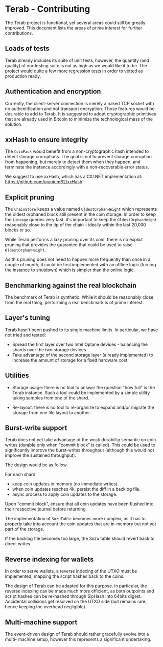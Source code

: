 # Terab - Contributing

The Terab project is functional, yet several areas could still be greatly 
improved. This document lists the areas of prime interest for further
contributions.

## Loads of tests

Terab already includes its suite of unit tests, however, the quantity (and
quality) of our testing suite is not as high as we would like it to be. The
project would quite a few more regression tests in order to vetted as production
ready.

## Authentication and encryption

Currently, the client-server connection is merely a naked TCP socket with
no authentification and not transport encryption. Those features would be
desirable to add to Terab. It is suggested to adopt cryptographic primitives
that are already used in Bitcoin to minimize the technological mass of
the solution.

## xxHash to ensure integrity

The `CoinPack` would benefit from a non-cryptographic hash intended to detect
storage corruptions. The goal is not to prevent storage corruption from
happening, but merely to detect them when they happen, and terminate the
instance accordingly with a non-recoverable error status.

We suggest to use xxHash, which has a C#/.NET implementation at:
https://github.com/uranium62/xxHash

## Explicit pruning

The `ChainStore` keeps a value named `OldestOrphanHeight` which represents the
oldest orphaned block still present in the coin storage. In order to keep the
`Lineage` queries very fast, it's important to keep the `OldestOrphanHeight`
reasonably close to the tip of the chain - ideally within the last 20,000 blocks
or so.

While Terab performs a lazy pruning over its coin, there is no explict pruning
that provides the guarantee that could be used to raise `OldestOrphanHeight`.

As this pruning does not need to happen more frequently than once in a couple of
month, it could be first implemented with an offline logic (forcing the instance
to shutdown) which is simpler than the online logic.

## Benchmarking against the real blockchain

The benchmark of Terab is synthetic. While it should be reasonably close from
the real thing, performing a real benchmark is of prime interest.

## Layer's tuning

Terab hasn't been pushed to its single machine limits. In particular, we have not
tried and tested:

- Spread the first layer over two Intel Optane devices - balancing the shards over
the two storage devices.
- Take advantage of the second storage layer (already implemented) to increase the 
amount of storage for a fixed hardware cost.

## Utilities

- Storage usage: there is no tool to answer the question "how full" is the Terab 
instance. Such a tool could be implemented by a simple utility taking samples from
one of the shard.

- Re-layout: there is no tool to re-organize to expand and/or migrate the storage
from one file layout to another.

## Burst-write support

Terab does not yet take advantage of the weak durability semantic on coin writes
(durable only when "commit block" is called). This could be used to significantly
improve the burst-writes throughput (although this would not improve the sustained
throughput).

The design would be as follow.

For each shard:
- keep coin updates in memory (no immediate writes).
- when coin updates reaches 4k, persist the diff in a backlog file.
- async process to apply coin updates to the storage.

Upon "commit block", ensure that all coin updates have been flushed into their 
respective journal before returning.

The implementation of `SozuTable` becomes more complex, as it has to properly
take into account the coin updates that are in-memory but not yet part of the
storage.

If the backlog file becomes too large, the Sozu table should revert back to
direct writes.

## Reverse indexing for wallets

In order to serve wallets, a reverse indexing of the UTXO must be implemented,
mapping the script hashes back to the coins. 

The design of Terab can be adapted for this purpose. In particular, the reverse
indexing can be made much more efficient, as both outpoints and script hashes
can be re-hashed through SipHash into 64bits digest. Accidental collisions get
resolved on the UTXO side (but remains rare, hence keeping the overhead 
negligible).

## Multi-machine support

The event-driven design of Terab should rather gracefully evolve into a multi-
machine setup, however this represents a significant undertaking.
